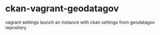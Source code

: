 ckan-vagrant-geodatagov
=======================

vagrant settings launch an instance with ckan settings from geodatagov repository 
